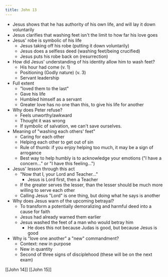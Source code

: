 ```yaml
---
title: John 13
---
```



- Jesus shows that he has authority of his own life, and will lay it down voluntarily
- Jesus clarifies that washing feet isn't the limit to how far his love goes
- Jesus' robe is symbolic of his life
	- Jesus taking off his robe (putting it down voluntarily)
	- Jesus does a selfless deed (washing feet/being crucified)
	- Jesus puts his robe back on (resurrection)
- How did Jesus' understanding of his identity allow him to wash feet?
	- His hour had come (v. 1)
	- Positioning (Godly nature) (v. 3)
	- Servant leadership
- Full extent
	- "loved them to the last"
	- Gave his life
	- Humbled himself as a servant
	- Greater love has no one than this, to give his life for another
- Why does Peter refuse?
	- Feels unworthy/awkward
	- Thought it was wrong
	- If symbolic of salvation, we can't save ourselves.
- Meaning of "washing each others' feet"
	- Caring for each other
	- Helping each other to get out of sin
	- Rule of thumb: if you enjoy helping too much, it may be a sign of arrogance
	- Best way to help humbly is to acknowledge your emotions ("I have a concern..." or "I have this feeling...")
- Jesus' lesson through this act
	- "Now that I, your Lord and Teacher..."
		- Jesus is Lord first, then a Teacher
	- If the greater serves the lesser, than the lesser should be much more willing to serve each other
	- Calling Jesus "Lord" is one thing, but doing what he says is another
- Why does Jesus warn of the upcoming betrayal?
	- To transform a potentially demoralizing and harmful deed into a cause for faith
	- Jesus had already warned them earlier
	- Jesus washed the feet of a man who would betray him
		- He does this not because Judas is good, but because Jesus is good
- Why is "love one another" a "new" commandment?
	- Context: new in purpose
	- New in quantity
	- Second of three signs of disciplehood (these will be on the next exam)

[[John 14]]
[[John 15]]